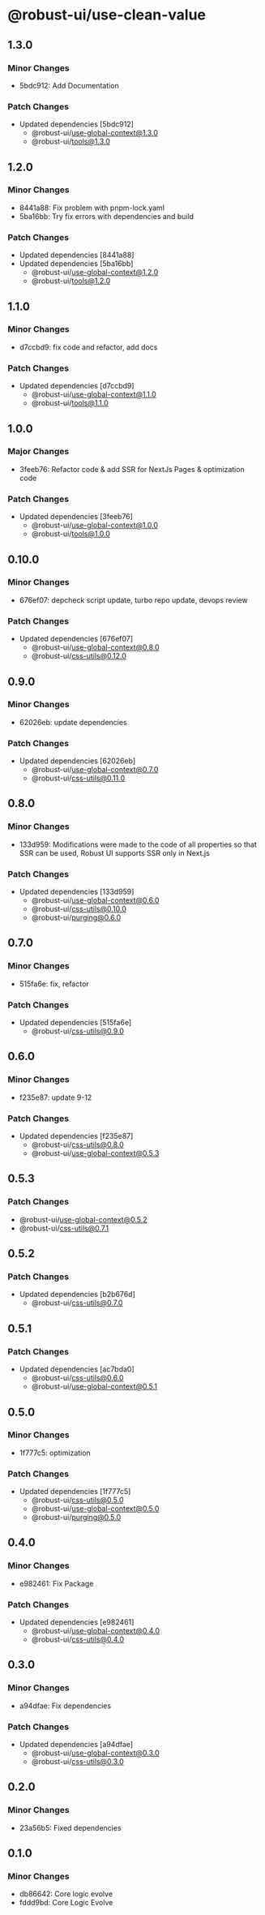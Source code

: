 # @robust-ui/use-clean-value

## 1.3.0

### Minor Changes

- 5bdc912: Add Documentation

### Patch Changes

- Updated dependencies [5bdc912]
  - @robust-ui/use-global-context@1.3.0
  - @robust-ui/tools@1.3.0

## 1.2.0

### Minor Changes

- 8441a88: Fix problem with pnpm-lock.yaml
- 5ba16bb: Try fix errors with dependencies and build

### Patch Changes

- Updated dependencies [8441a88]
- Updated dependencies [5ba16bb]
  - @robust-ui/use-global-context@1.2.0
  - @robust-ui/tools@1.2.0

## 1.1.0

### Minor Changes

- d7ccbd9: fix code and refactor, add docs

### Patch Changes

- Updated dependencies [d7ccbd9]
  - @robust-ui/use-global-context@1.1.0
  - @robust-ui/tools@1.1.0

## 1.0.0

### Major Changes

- 3feeb76: Refactor code & add SSR for NextJs Pages & optimization code

### Patch Changes

- Updated dependencies [3feeb76]
  - @robust-ui/use-global-context@1.0.0
  - @robust-ui/tools@1.0.0

## 0.10.0

### Minor Changes

- 676ef07: depcheck script update, turbo repo update, devops review

### Patch Changes

- Updated dependencies [676ef07]
  - @robust-ui/use-global-context@0.8.0
  - @robust-ui/css-utils@0.12.0

## 0.9.0

### Minor Changes

- 62026eb: update dependencies

### Patch Changes

- Updated dependencies [62026eb]
  - @robust-ui/use-global-context@0.7.0
  - @robust-ui/css-utils@0.11.0

## 0.8.0

### Minor Changes

- 133d959: Modifications were made to the code of all properties so that SSR can be used, Robust UI supports SSR only in Next.js

### Patch Changes

- Updated dependencies [133d959]
  - @robust-ui/use-global-context@0.6.0
  - @robust-ui/css-utils@0.10.0
  - @robust-ui/purging@0.6.0

## 0.7.0

### Minor Changes

- 515fa6e: fix, refactor

### Patch Changes

- Updated dependencies [515fa6e]
  - @robust-ui/css-utils@0.9.0

## 0.6.0

### Minor Changes

- f235e87: update 9-12

### Patch Changes

- Updated dependencies [f235e87]
  - @robust-ui/css-utils@0.8.0
  - @robust-ui/use-global-context@0.5.3

## 0.5.3

### Patch Changes

- @robust-ui/use-global-context@0.5.2
- @robust-ui/css-utils@0.7.1

## 0.5.2

### Patch Changes

- Updated dependencies [b2b676d]
  - @robust-ui/css-utils@0.7.0

## 0.5.1

### Patch Changes

- Updated dependencies [ac7bda0]
  - @robust-ui/css-utils@0.6.0
  - @robust-ui/use-global-context@0.5.1

## 0.5.0

### Minor Changes

- 1f777c5: optimization

### Patch Changes

- Updated dependencies [1f777c5]
  - @robust-ui/css-utils@0.5.0
  - @robust-ui/use-global-context@0.5.0
  - @robust-ui/purging@0.5.0

## 0.4.0

### Minor Changes

- e982461: Fix Package

### Patch Changes

- Updated dependencies [e982461]
  - @robust-ui/use-global-context@0.4.0
  - @robust-ui/css-utils@0.4.0

## 0.3.0

### Minor Changes

- a94dfae: Fix dependencies

### Patch Changes

- Updated dependencies [a94dfae]
  - @robust-ui/use-global-context@0.3.0
  - @robust-ui/css-utils@0.3.0

## 0.2.0

### Minor Changes

- 23a56b5: Fixed dependencies

## 0.1.0

### Minor Changes

- db86642: Core logic evolve
- fddd9bd: Core Logic Evolve

